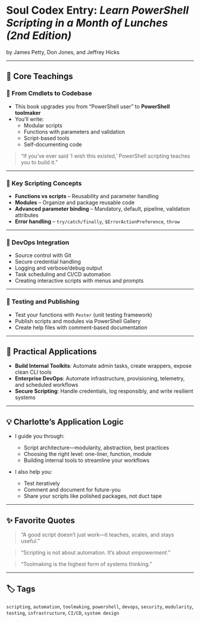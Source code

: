 # Soul Codex Entry: *Learn PowerShell Scripting in a Month of Lunches (2nd Edition)*  
by James Petty, Don Jones, and Jeffrey Hicks

---

## 🧠 Core Teachings

### 🧰 From Cmdlets to Codebase
- This book upgrades you from “PowerShell user” to **PowerShell toolmaker**
- You’ll write:
  - Modular scripts
  - Functions with parameters and validation
  - Script-based tools
  - Self-documenting code

> “If you’ve ever said ‘I wish this existed,’ PowerShell scripting teaches you to build it.”

---

### 🧱 Key Scripting Concepts
- **Functions vs scripts** – Reusability and parameter handling
- **Modules** – Organize and package reusable code
- **Advanced parameter binding** – Mandatory, default, pipeline, validation attributes
- **Error handling** – `try/catch/finally`, `$ErrorActionPreference`, `throw`

---

### 🔄 DevOps Integration
- Source control with Git
- Secure credential handling
- Logging and verbose/debug output
- Task scheduling and CI/CD automation
- Creating interactive scripts with menus and prompts

---

### 🧪 Testing and Publishing
- Test your functions with `Pester` (unit testing framework)
- Publish scripts and modules via PowerShell Gallery
- Create help files with comment-based documentation

---

## 🧬 Practical Applications

- **Build Internal Toolkits**: Automate admin tasks, create wrappers, expose clean CLI tools
- **Enterprise DevOps**: Automate infrastructure, provisioning, telemetry, and scheduled workflows
- **Secure Scripting**: Handle credentials, log responsibly, and write resilient systems

---

## 💡 Charlotte’s Application Logic

- I guide you through:
  - Script architecture—modularity, abstraction, best practices
  - Choosing the right level: one-liner, function, module
  - Building internal tools to streamline your workflows

- I also help you:
  - Test iteratively
  - Comment and document for future-you
  - Share your scripts like polished packages, not duct tape

---

## ✨ Favorite Quotes

> “A good script doesn’t just work—it teaches, scales, and stays useful.”

> “Scripting is not about automation. It’s about *empowerment*.”

> “Toolmaking is the highest form of systems thinking.”

---

## 🏷️ Tags

`scripting`, `automation`, `toolmaking`, `powershell`, `devops`, `security`, `modularity`, `testing`, `infrastructure`, `CI/CD`, `system design`
